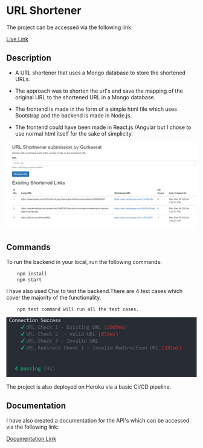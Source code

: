 # URL Shortener

The project can be accessed via the following link:


[Live Link](https://awu.herokuapp.com/ui)

## Description

- A URL shortener that uses a Mongo database to store the shortened URLs.

- The approach was to shorten the url's and save the mapping of the original URL to the shortened URL in a Mongo database.

- The frontend is made in the form of a simple html file which uses Bootstrap and the backend is made in Node.js.

- The frontend could have been made in React.js /Angular but I chose to use normal html itself for the sake of simplicity.

![alt text](https://raw.githubusercontent.com/Keerat666/URL-Shortner/master/images/ui.PNG)

## Commands

To run the backend in your local, run the following commands:

```
    npm install
    npm start
```

I have also used Chai to test the backend.There are 4 test cases which cover the majority of the functionality.

```
    npm test command will run all the test cases.
```

![alt text](https://raw.githubusercontent.com/Keerat666/URL-Shortner/master/images/result.PNG)

The project is also deployed on Heroku via a basic CI/CD pipeline.

## Documentation

I have also created a documentation for the API's which can be accessed via the following link:


[Documentation Link](https://documenter.getpostman.com/view/9600373/UVJigDfY)




